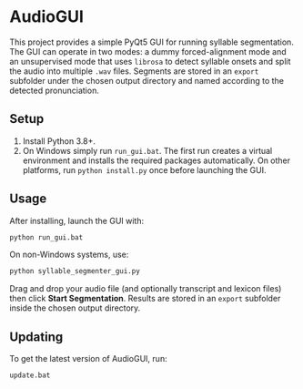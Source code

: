 # AudioGUI

This project provides a simple PyQt5 GUI for running syllable segmentation. The GUI can operate in two modes: a dummy forced-alignment mode and an unsupervised mode that uses `librosa` to detect syllable onsets and split the audio into multiple `.wav` files. Segments are stored in an `export` subfolder under the chosen output directory and named according to the detected pronunciation.

## Setup

1. Install Python 3.8+.
2. On Windows simply run `run_gui.bat`. The first run creates a virtual environment and installs the required packages automatically.
   On other platforms, run `python install.py` once before launching the GUI.

## Usage

After installing, launch the GUI with:

```bash
python run_gui.bat
```

On non-Windows systems, use:

```bash
python syllable_segmenter_gui.py
```

Drag and drop your audio file (and optionally transcript and lexicon files) then click **Start Segmentation**. Results are stored in an `export` subfolder inside the chosen output directory.

## Updating

To get the latest version of AudioGUI, run:

```bash
update.bat
```

